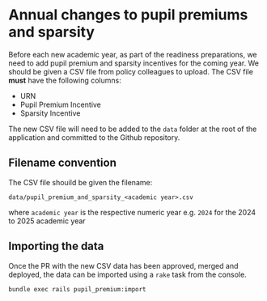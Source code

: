 # Annual changes to pupil premiums and sparsity

Before each new academic year, as part of the readiness preparations, we need to add pupil premium and sparsity incentives for the coming year.  We should be given a CSV file from policy colleagues to upload.  The CSV file __must__ have the following columns:

- URN
- Pupil Premium Incentive
- Sparsity Incentive

The new CSV file will need to be added to the `data` folder at the root of the application and committed to the Github repository.

## Filename convention

The CSV file shouild be given the filename:

```shell
data/pupil_premium_and_sparsity_<academic year>.csv	
```

where `academic year` is the respective numeric year e.g. `2024` for the 2024 to 2025 academic year



## Importing the data

Once the PR with the new CSV data has been approved, merged and deployed, the data can be imported using a `rake` task from the console.

```shell
bundle exec rails pupil_premium:import
```

